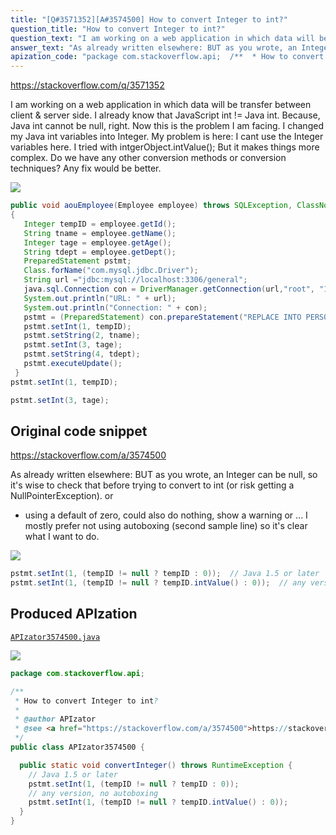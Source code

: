 ```yaml
---
title: "[Q#3571352][A#3574500] How to convert Integer to int?"
question_title: "How to convert Integer to int?"
question_text: "I am working on a web application in which data will be transfer between client & server side. I already know that JavaScript int != Java int. Because, Java int cannot be null, right.  Now this is the problem I am facing. I changed my Java int variables into Integer. My problem is here: I cant use the Integer variables here. I tried with intgerObject.intValue(); But it makes things more complex. Do we have any other conversion methods or conversion techniques? Any fix would be better."
answer_text: "As already written elsewhere: BUT as you wrote, an Integer can be null, so it's wise to check that before trying to convert to int (or risk getting a NullPointerException). or * using a default of zero, could also do nothing, show a warning or ... I mostly prefer not using autoboxing (second sample line) so it's clear what I want to do."
apization_code: "package com.stackoverflow.api;  /**  * How to convert Integer to int?  *  * @author APIzator  * @see <a href=\"https://stackoverflow.com/a/3574500\">https://stackoverflow.com/a/3574500</a>  */ public class APIzator3574500 {    public static void convertInteger() throws RuntimeException {     // Java 1.5 or later     pstmt.setInt(1, (tempID != null ? tempID : 0));     // any version, no autoboxing     pstmt.setInt(1, (tempID != null ? tempID.intValue() : 0));   } }"
---
```


https://stackoverflow.com/q/3571352

I am working on a web application in which data will be transfer between client &amp; server side.
I already know that JavaScript int != Java int. Because, Java int cannot be null, right. 
Now this is the problem I am facing.
I changed my Java int variables into Integer.
My problem is here:
I cant use the Integer variables here. I tried with intgerObject.intValue();
But it makes things more complex. Do we have any other conversion methods or conversion techniques?
Any fix would be better.


<div class="code-logo"><img src="/stackoverflow.png" /></div>

```java
public void aouEmployee(Employee employee) throws SQLException, ClassNotFoundException
{
   Integer tempID = employee.getId();
   String tname = employee.getName();
   Integer tage = employee.getAge();
   String tdept = employee.getDept();
   PreparedStatement pstmt;
   Class.forName("com.mysql.jdbc.Driver");
   String url ="jdbc:mysql://localhost:3306/general";
   java.sql.Connection con = DriverManager.getConnection(url,"root", "1234");
   System.out.println("URL: " + url);
   System.out.println("Connection: " + con);
   pstmt = (PreparedStatement) con.prepareStatement("REPLACE INTO PERSON SET ID=?, NAME=?, AGE=?, DEPT=?");
   pstmt.setInt(1, tempID);
   pstmt.setString(2, tname);
   pstmt.setInt(3, tage);
   pstmt.setString(4, tdept);
   pstmt.executeUpdate();
 }
pstmt.setInt(1, tempID);

pstmt.setInt(3, tage);
```


## Original code snippet

https://stackoverflow.com/a/3574500

As already written elsewhere:
BUT as you wrote, an Integer can be null, so it&#x27;s wise to check that before trying to convert to int (or risk getting a NullPointerException).
or
* using a default of zero, could also do nothing, show a warning or ...
I mostly prefer not using autoboxing (second sample line) so it&#x27;s clear what I want to do.

<div class="code-logo"><img src="/stackoverflow.png" /></div>

```java
pstmt.setInt(1, (tempID != null ? tempID : 0));  // Java 1.5 or later
pstmt.setInt(1, (tempID != null ? tempID.intValue() : 0));  // any version, no autoboxing
```

## Produced APIzation

[`APIzator3574500.java`](https://github.com/pasqualesalza/apization-temp-data/raw/master/search/APIzator3574500.java)

<div class="code-logo"><img src="/apizator.png" /></div>

```java
package com.stackoverflow.api;

/**
 * How to convert Integer to int?
 *
 * @author APIzator
 * @see <a href="https://stackoverflow.com/a/3574500">https://stackoverflow.com/a/3574500</a>
 */
public class APIzator3574500 {

  public static void convertInteger() throws RuntimeException {
    // Java 1.5 or later
    pstmt.setInt(1, (tempID != null ? tempID : 0));
    // any version, no autoboxing
    pstmt.setInt(1, (tempID != null ? tempID.intValue() : 0));
  }
}

```